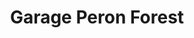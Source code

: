 ---
title: "Garage Peron Forest"
url: /boulleret/garage-peron-forest/
shop: réparation de voitures
---